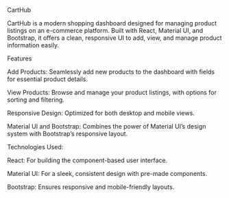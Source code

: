 CartHub

CartHub is a modern shopping dashboard designed for managing product listings on an e-commerce platform. Built with React, Material UI, and Bootstrap, it offers a clean, responsive UI to add, view, and manage product information easily.

Features

Add Products: Seamlessly add new products to the dashboard with fields for essential product details.

View Products: Browse and manage your product listings, with options for sorting and filtering.

Responsive Design: Optimized for both desktop and mobile views.

Material UI and Bootstrap: Combines the power of Material UI’s design system with Bootstrap’s responsive layout.

Technologies Used:

React: For building the component-based user interface.

Material UI: For a sleek, consistent design with pre-made components.

Bootstrap: Ensures responsive and mobile-friendly layouts.
